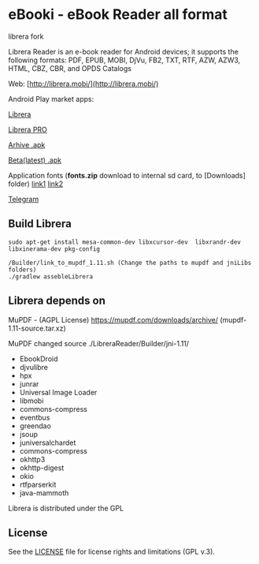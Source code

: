 
# eBooki - eBook Reader all format
librera fork

Librera Reader is an e-book reader for Android devices; 
it supports the following formats: PDF, EPUB, MOBI, DjVu, FB2, TXT, RTF, AZW, AZW3, HTML, CBZ, CBR, and OPDS Catalogs

Web: [http://librera.mobi/](http://librera.mobi/)

Android Play market apps:

[Librera](https://play.google.com/store/apps/details?id=com.foobnix.pdf.reader)

[Librera PRO](https://play.google.com/store/apps/details?id=com.foobnix.pro.pdf.reader)

[Arhive .apk](http://archive.librera.mobi)

[Beta(latest) .apk](http://beta.librera.mobi)

Application fonts (**fonts.zip** download to internal sd card, to [Downloads] folder)
[link1](https://github.com/foobnix/LirbiReader/tree/master/Builder/fonts) 
[link2](https://www.dropbox.com/home/FREE_PDF_APK/testing)

[Telegram](https://t.me/LibreraReader)

## Build Librera

~~~~
sudo apt-get install mesa-common-dev libxcursor-dev  libxrandr-dev libxinerama-dev pkg-config

/Builder/link_to_mupdf_1.11.sh (Change the paths to mupdf and jniLibs folders)
./gradlew assebleLibrera
~~~~

## Librera depends on

MuPDF - (AGPL License) https://mupdf.com/downloads/archive/ (mupdf-1.11-source.tar.xz)

MuPDF changed source ./LibreraReader/Builder/jni-1.11/

* EbookDroid
* djvulibre
* hpx
* junrar
* Universal Image Loader
* libmobi
* commons-compress
* eventbus
* greendao
* jsoup
* juniversalchardet
* commons-compress
* okhttp3
* okhttp-digest
* okio
* rtfparserkit
* java-mammoth

Librera is distributed under the GPL

## License

See the [LICENSE](LICENSE.txt) file for license rights and limitations (GPL v.3).
